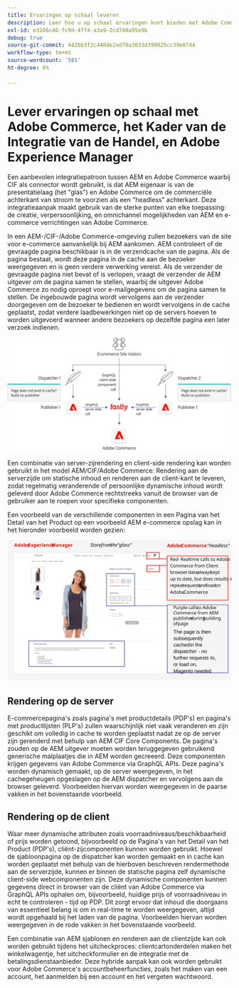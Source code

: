 ```yaml
---
title: Ervaringen op schaal leveren
description: Leer hoe u op schaal ervaringen kunt bieden met Adobe Commerce en Adobe Experience Manager.
exl-id: e3166c46-fc9d-4ff4-a3a9-2cd740a95e9b
debug: true
source-git-commit: 442bb3f2c448de2ed70a3033d399025cc39e8744
workflow-type: tm+mt
source-wordcount: '581'
ht-degree: 0%

---
```


# Lever ervaringen op schaal met Adobe Commerce, het Kader van de Integratie van de Handel, en Adobe Experience Manager

Een aanbevolen integratiepatroon tussen AEM en Adobe Commerce waarbij CIF als connector wordt gebruikt, is dat AEM eigenaar is van de presentatielaag (het &quot;glas&quot;) en Adobe Commerce om de commerciële achterkant van stroom te voorzien als een &quot;headless&quot; achterkant. Deze integratieaanpak maakt gebruik van de sterke punten van elke toepassing: de creatie, verpersoonlijking, en omnichannel mogelijkheden van AEM en e-commerce verrichtingen van Adobe Commerce.

In een AEM-/CIF-/Adobe Commerce-omgeving zullen bezoekers van de site voor e-commerce aanvankelijk bij AEM aankomen. AEM controleert of de gevraagde pagina beschikbaar is in de verzendcache van de pagina. Als de pagina bestaat, wordt deze pagina in de cache aan de bezoeker weergegeven en is geen verdere verwerking vereist. Als de verzender de gevraagde pagina niet bevat of is verlopen, vraagt de verzender de AEM uitgever om de pagina samen te stellen, waarbij de uitgever Adobe Commerce zo nodig oproept voor e-mailgegevens om de pagina samen te stellen. De ingebouwde pagina wordt vervolgens aan de verzender doorgegeven om de bezoeker te bedienen en wordt vervolgens in de cache geplaatst, zodat verdere laadbewerkingen niet op de servers hoeven te worden uitgevoerd wanneer andere bezoekers op dezelfde pagina een later verzoek indienen.

![Overzichtsdiagram van de Adobe Ervaring Manager en de architectuur van Adobe Commerce](../assets/commerce-at-scale/overview.png)

Een combinatie van server-zijrendering en client-side rendering kan worden gebruikt in het model AEM/CIF/Adobe Commerce: Rendering aan de serverzijde om statische inhoud en renderen aan de client-kant te leveren, zodat regelmatig veranderende of persoonlijke dynamische inhoud wordt geleverd door Adobe Commerce rechtstreeks vanuit de browser van de gebruiker aan te roepen voor specifieke componenten.

Een voorbeeld van de verschillende componenten in een Pagina van het Detail van het Product op een voorbeeld AEM e-commerce opslag kan in het hieronder voorbeeld worden gezien:

![Overzichtsdiagram van de Adobe Ervaring Manager en de architectuur van Adobe Commerce](../assets/commerce-at-scale/product-details-page.svg)

## Rendering op de server

E-commercepagina&#39;s zoals pagina&#39;s met productdetails (PDP&#39;s) en pagina&#39;s met productlijsten (PLP&#39;s) zullen waarschijnlijk niet vaak veranderen en zijn geschikt om volledig in cache te worden geplaatst nadat ze op de server zijn gerenderd met behulp van AEM CIF Core Components. De pagina&#39;s zouden op de AEM uitgever moeten worden teruggegeven gebruikend generische malplaatjes die in AEM worden gecreeerd. Deze componenten krijgen gegevens van Adobe Commerce via GraphQL APIs. Deze pagina&#39;s worden dynamisch gemaakt, op de server weergegeven, in het cachegeheugen opgeslagen op de AEM dispatcher en vervolgens aan de browser geleverd. Voorbeelden hiervan worden weergegeven in de paarse vakken in het bovenstaande voorbeeld.

## Rendering op de client

Waar meer dynamische attributen zoals voorraadniveaus/beschikbaarheid of prijs worden getoond, bijvoorbeeld op de Pagina&#39;s van het Detail van het Product (PDP&#39;s), cliënt-zijcomponenten kunnen worden gebruikt. Hoewel de sjabloonpagina op de dispatcher kan worden gemaakt en in cache kan worden geplaatst met behulp van de hierboven beschreven rendermethode aan de serverzijde, kunnen er binnen de statische pagina zelf dynamische client-side webcomponenten zijn. Deze dynamische componenten kunnen gegevens direct in browser van de cliënt van Adobe Commerce via GraphQL APIs ophalen om, bijvoorbeeld, huidige prijs of voorraadniveau in echt te controleren - tijd op PDP. Dit zorgt ervoor dat inhoud die doorgaans van essentieel belang is om in real-time te worden weergegeven, altijd wordt opgehaald bij het laden van de pagina. Voorbeelden hiervan worden weergegeven in de rode vakken in het bovenstaande voorbeeld.

Een combinatie van AEM sjablonen en renderen aan de clientzijde kan ook worden gebruikt tijdens het uitcheckproces: clientcartonderdelen maken het winkelwagentje, het uitcheckformulier en de integratie met de betalingsdienstaanbieder. Deze hybride aanpak kan ook worden gebruikt voor Adobe Commerce&#39;s accountbeheerfuncties, zoals het maken van een account, het aanmelden bij een account en het vergeten wachtwoord.
